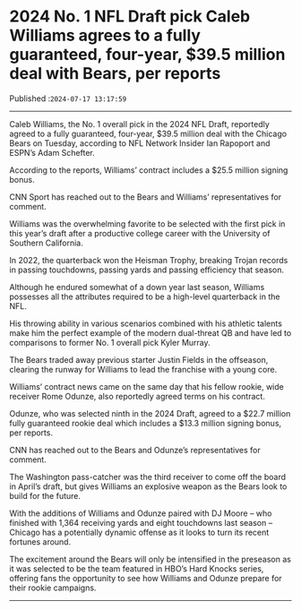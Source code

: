 # 2024 No. 1 NFL Draft pick Caleb Williams agrees to a fully guaranteed, four-year, $39.5 million deal with Bears, per reports

Published :`2024-07-17 13:17:59`

---

Caleb Williams, the No. 1 overall pick in the 2024 NFL Draft, reportedly agreed to a fully guaranteed, four-year, $39.5 million deal with the Chicago Bears on Tuesday, according to NFL Network Insider Ian Rapoport and ESPN’s Adam Schefter.

According to the reports, Williams’ contract includes a $25.5 million signing bonus.

CNN Sport has reached out to the Bears and Williams’ representatives for comment.

Williams was the overwhelming favorite to be selected with the first pick in this year’s draft after a productive college career with the University of Southern California.

In 2022, the quarterback won the Heisman Trophy, breaking Trojan records in passing touchdowns, passing yards and passing efficiency that season.

Although he endured somewhat of a down year last season, Williams possesses all the attributes required to be a high-level quarterback in the NFL.

His throwing ability in various scenarios combined with his athletic talents make him the perfect example of the modern dual-threat QB and have led to comparisons to former No. 1 overall pick Kyler Murray.

The Bears traded away previous starter Justin Fields in the offseason, clearing the runway for Williams to lead the franchise with a young core.

Williams’ contract news came on the same day that his fellow rookie, wide receiver Rome Odunze, also reportedly agreed terms on his contract.

Odunze, who was selected ninth in the 2024 Draft, agreed to a $22.7 million fully guaranteed rookie deal which includes a $13.3 million signing bonus, per reports.

CNN has reached out to the Bears and Odunze’s representatives for comment.

The Washington pass-catcher was the third receiver to come off the board in April’s draft, but gives Williams an explosive weapon as the Bears look to build for the future.

With the additions of Williams and Odunze paired with DJ Moore – who finished with 1,364 receiving yards and eight touchdowns last season – Chicago has a potentially dynamic offense as it looks to turn its recent fortunes around.

The excitement around the Bears will only be intensified in the preseason as it was selected to be the team featured in HBO’s Hard Knocks series, offering fans the opportunity to see how Williams and Odunze prepare for their rookie campaigns.

---


